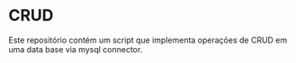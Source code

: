 # CRUD
 Este repositório contém um script que implementa operações de CRUD em uma data base via mysql connector.

